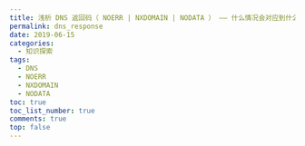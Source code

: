 ```yaml
---
title: 浅析 DNS 返回码（ NOERR | NXDOMAIN | NODATA ） —— 什么情况会对应到什么返回码上呢？
permalink: dns_response
date: 2019-06-15
categories: 
  - 知识探索
tags: 
  - DNS
  - NOERR
  - NXDOMAIN
  - NODATA
toc: true
toc_list_number: true
comments: true
top: false
---
```


